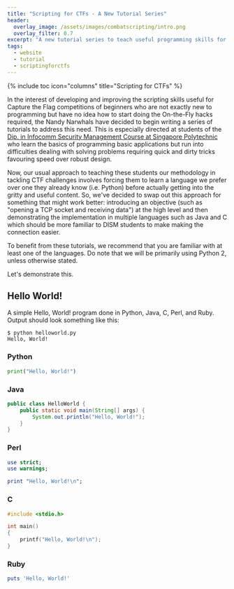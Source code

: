 ```yaml
---
title: "Scripting for CTFs - A New Tutorial Series"
header:
  overlay_image: /assets/images/combatscripting/intro.png
  overlay_filter: 0.7
excerpt: "A new tutorial series to teach useful programming skills for CTFs."
tags:
  - website
  - tutorial
  - scriptingforctfs
---
```


{% include toc icon="columns" title="Scripting for CTFs" %}

In the interest of developing and improving the scripting skills useful for
Capture the Flag competitions of beginners who are not exactly new to
programming but have no idea how to start doing the On-the-Fly hacks required,
the Nandy Narwhals have decided to begin writing a series of tutorials to
address this need. This is especially directed at students of the [Dip. in
Infocomm Security Management Course at Singapore Polytechnic](http://sp-dism.blogspot.sg/)
who learn the basics of programming basic applications but run into difficulties
dealing with solving problems requiring quick and dirty tricks favouring speed
over robust design.

Now, our usual approach to teaching these students our methodology in tackling
CTF challenges involves forcing them to learn a language we prefer over one they
already know (i.e. Python) before actually getting into the gritty and useful
content. So, we've decided to swap out this approach for something that might
work better: introducing an objective (such as "opening a TCP socket and
receiving data") at the high level and then demonstrating the implementation in
multiple languages such as Java and C which should be more familiar to DISM
students to make making the connection easier.

To benefit from these tutorials, we recommend that you are familiar with at
least one of the languages. Do note that we will be primarily using Python 2,
unless otherwise stated.

Let's demonstrate this.

## Hello World!

A simple Hello, World! program done in Python, Java, C, Perl, and Ruby. Output
should look something like this:

```shell
$ python helloworld.py
Hello, World!
```

### Python

```python
print("Hello, World!")
```

### Java

```java
public class HelloWorld {
    public static void main(String[] args) {
        System.out.println("Hello, World!");
    }
}
```

### Perl

```perl
use strict;
use warnings;

print "Hello, World!\n";
```

### C

```c
#include <stdio.h>

int main()
{
    printf("Hello, World!\n");
}
```

### Ruby

```ruby
puts 'Hello, World!'
```
